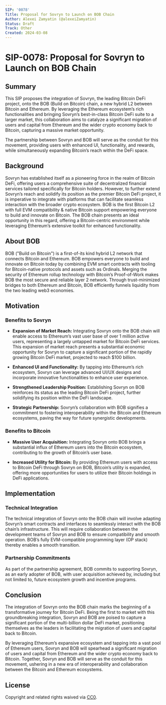 ```yaml
---
SIP: '0078'
Title: Proposal for Sovryn to Launch on BOB Chain
Author: Alexei Zamyatin (@alexeiZamyatin)
Status: Draft
Track: Other
Created: 2024-03-08
---
```


# **SIP-0078: Proposal for Sovryn to Launch on BOB Chain**

## Summary

This SIP proposes the integration of Sovryn, the leading Bitcoin DeFi project, onto the BOB (Build on Bitcoin) chain, a new hybrid L2 between Bitcoin and Ethereum. By leveraging the Ethereum ecosystem’s rich functionalities and bringing Sovryn’s best-in-class Bitcoin DeFi suite to a larger market, this collaboration aims to catalyze a significant migration of users and capital from Ethereum and the wider crypto economy back to Bitcoin, capturing a massive market opportunity.

The partnership between Sovryn and BOB will serve as the conduit for this movement, providing users with enhanced UI, functionality, and rewards, while simultaneously expanding Bitcoin’s reach within the DeFi space.

## Background

Sovryn has established itself as a pioneering force in the realm of Bitcoin DeFi, offering users a comprehensive suite of decentralized financial services tailored specifically for Bitcoin holders. However, to further extend Sovryn’s reach and solidify its position as the premier Bitcoin DeFi project, it is imperative to integrate with platforms that can facilitate seamless interaction with the broader crypto ecosystem. BOB is the first Bitcoin L2 with full EVM compatibility & native Bitcoin support empowering everyone to build and innovate on Bitcoin. The BOB chain presents an ideal opportunity in this regard, offering a Bitcoin-centric environment while leveraging Ethereum’s extensive toolkit for enhanced functionality.

## About BOB

BOB ("Build on Bitcoin") is a first-of-its kind hybrid L2 network that connects Bitcoin and Ethereum. BOB empowers everyone to build and innovate on Bitcoin today by combining EVM smart contracts with tooling for Bitcoin-native protocols and assets such as Ordinals. Merging the security of Ethereum rollup technology with Bitcoin’s Proof-of-Work makes BOB the most secure and reliable layer 2 network. Through trust-minimized bridges to both Ethereum and Bitcoin, BOB efficiently funnels liquidity from the two leading web3 economies.

## Motivation

### Benefits to Sovryn

- **Expansion of Market Reach:** Integrating Sovryn onto the BOB chain will enable access to Ethereum’s vast user base of over 1 million active users, representing a largely untapped market for Bitcoin DeFi services. This expansion of market reach presents a substantial economic opportunity for Sovryn to capture a significant portion of the rapidly growing Bitcoin DeFi market, projected to reach $100 billion.
  
- **Enhanced UI and Functionality:** By tapping into Ethereum’s rich ecosystem, Sovryn can leverage advanced UI/UX designs and incorporate innovative functionalities to enhance user experience.
  
- **Strengthened Leadership Position:** Establishing Sovryn on BOB reinforces its status as the leading Bitcoin DeFi project, further solidifying its position within the DeFi landscape.
  
- **Strategic Partnership:** Sovryn’s collaboration with BOB signifies a commitment to fostering interoperability within the Bitcoin and Ethereum ecosystems, paving the way for future synergistic developments.

### Benefits to Bitcoin

- **Massive User Acquisition:** Integrating Sovryn onto BOB brings a substantial influx of Ethereum users into the Bitcoin ecosystem, contributing to the growth of Bitcoin’s user base.
  
- **Increased Utility for Bitcoin:** By providing Ethereum users with access to Bitcoin DeFi through Sovryn on BOB, Bitcoin’s utility is expanded, offering more opportunities for users to utilize their Bitcoin holdings in DeFi applications.

## Implementation

### Technical Integration

The technical integration of Sovryn onto the BOB chain will involve adapting Sovryn’s smart contracts and interfaces to seamlessly interact with the BOB chain’s infrastructure. This will require collaboration between the development teams of Sovryn and BOB to ensure compatibility and smooth operation. BOB’s fully EVM-compatible programming layer (OP stack) thereby enables a smooth transition.

### Partnership Commitments

As part of the partnership agreement, BOB commits to supporting Sovryn, as an early adopter of BOB, with user acquisition achieved by, including but not limited to, future ecosystem growth and incentive programs.

## Conclusion

The integration of Sovryn onto the BOB chain marks the beginning of a transformative journey for Bitcoin DeFi. Being the first to market with this groundbreaking integration, Sovryn and BOB are poised to capture a significant portion of the multi-billion dollar DeFi market, positioning themselves as the leaders in facilitating the migration of users and capital back to Bitcoin.

By leveraging Ethereum’s expansive ecosystem and tapping into a vast pool of Ethereum users, Sovryn and BOB will spearhead a significant migration of users and capital from Ethereum and the wider crypto economy back to Bitcoin. Together, Sovryn and BOB will serve as the conduit for this movement, ushering in a new era of interoperability and collaboration between the Bitcoin and Ethereum ecosystems.

## License
Copyright and related rights waived via [CC0](https://creativecommons.org/publicdomain/zero/1.0/).